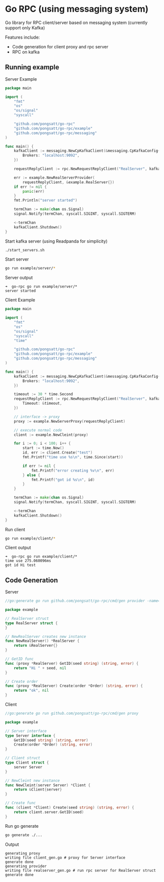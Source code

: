 Go RPC (using messaging system)
================================

Go library for RPC client/server based on messaging system (currently support only Kafka)

Features include:

  * Code generation for client proxy and rpc server
  * RPC on kafka

Running example
-------------------------------------------------------------------------------------------

Server Example

```go
package main

import (
	"fmt"
	"os"
	"os/signal"
	"syscall"

	"github.com/pongsatt/go-rpc"
	"github.com/pongsatt/go-rpc/example"
	"github.com/pongsatt/go-rpc/messaging"
)

func main() {
	kafkaClient := messaging.NewCpKafkaClient(&messaging.CpKafkaConfig{
		Brokers: "localhost:9092",
	})

	requestReplyClient := rpc.NewRequestReplyClient("RealServer", kafkaClient, &rpc.RequestReplyConfig{})

	err := example.NewRealServerProvider(
		requestReplyClient, &example.RealServer{})
	if err != nil {
		panic(err)
	}
	fmt.Println("server started")

	termChan := make(chan os.Signal)
	signal.Notify(termChan, syscall.SIGINT, syscall.SIGTERM)

	<-termChan
	kafkaClient.Shutdown()
}

```
Start kafka server (using Readpanda for simplicity)
```sh
./start_servers.sh
```

Start server
```sh
go run example/server/*
```

Server output
```console
➜  go-rpc go run example/server/*
server started
```

Client Example

```go
package main

import (
	"fmt"
	"os"
	"os/signal"
	"syscall"
	"time"

	"github.com/pongsatt/go-rpc"
	"github.com/pongsatt/go-rpc/example"
	"github.com/pongsatt/go-rpc/messaging"
)

func main() {
	kafkaClient := messaging.NewCpKafkaClient(&messaging.CpKafkaConfig{
		Brokers: "localhost:9092",
	})

	timeout := 30 * time.Second
	requestReplyClient := rpc.NewRequestReplyClient("RealServer", kafkaClient, &rpc.RequestReplyConfig{
		Timeout: &timeout,
	})

	// interface -> proxy
	proxy := example.NewServerProxy(requestReplyClient)

	// execute normal code
	client := example.NewCleint(proxy)

	for i := 0; i < 100; i++ {
		start := time.Now()
		id, err := client.Create("test")
		fmt.Printf("time use %s\n", time.Since(start))

		if err != nil {
			fmt.Printf("error creating %v\n", err)
		} else {
			fmt.Printf("got id %s\n", id)
		}
	}

	termChan := make(chan os.Signal)
	signal.Notify(termChan, syscall.SIGINT, syscall.SIGTERM)

	<-termChan
	kafkaClient.Shutdown()
}
```

Run client
```sh
go run example/client/*
```

Client output
```console
➜  go-rpc go run example/client/*
time use 275.060096ms
got id Hi test
```

Code Generation
-------------------------------------------------------------------------------------------

Server
```go
//go:generate go run github.com/pongsatt/go-rpc/cmd/gen provider -name=RealServer

package example

// RealServer struct
type RealServer struct {
}

// NewRealServer creates new instance
func NewRealServer() *RealServer {
	return &RealServer{}
}

// GetID func
func (proxy *RealServer) GetID(seed string) (string, error) {
	return "Hi " + seed, nil
}

// Create order
func (proxy *RealServer) Create(order *Order) (string, error) {
	return "ok", nil
}
```
Client
```go
//go:generate go run github.com/pongsatt/go-rpc/cmd/gen proxy

package example

// Server interface
type Server interface {
	GetID(seed string) (string, error)
	Create(order *Order) (string, error)
}

// Client struct
type Client struct {
	server Server
}

// NewCleint new instance
func NewCleint(server Server) *Client {
	return &Client{server}
}

// Create func
func (client *Client) Create(seed string) (string, error) {
	return client.server.GetID(seed)
}
```

Run go generate
```sh
go generate ./...
```

Output
```console
generating proxy
writing file client_gen.go # proxy for Server interface
generate done
generating provider
writing file realserver_gen.go # run rpc server for RealServer struct
generate done
```